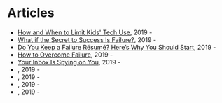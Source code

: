 # Articles

* [How and When to Limit Kids' Tech Use](https://www.nytimes.com/guides/smarterliving/family-technology?action=click&module=Smarter%20Living&pgtype=Homepage), 2019 - 
* [What if the Secret to Success Is Failure?](https://www.nytimes.com/2011/09/18/magazine/what-if-the-secret-to-success-is-failure.html), 2019 - 
* [Do You Keep a Failure Résumé? Here’s Why You Should Start](https://www.nytimes.com/2019/02/03/smarter-living/failure-resume.html), 2019 - 
* [How to Overcome Failure](https://www.nytimes.com/guides/working-womans-handbook/how-to-overcome-failure), 2019 - 
* [Your Inbox Is Spying on You](https://www.nytimes.com/2019/07/09/opinion/email-tracking.html?action=click&module=Well&pgtype=Homepage&section=Contributors), 2019 - 
* [](), 2019 - 
* [](), 2019 - 
* [](), 2019 - 
* [](), 2019 - 
